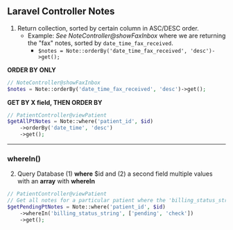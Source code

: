 ## Laravel Controller Notes

1. Return collection, sorted by certain column in ASC/DESC order.
    - Example: _See NoteController@showFaxInbox_ where we are returning the "fax" notes, sorted by `date_time_fax_received`.
        - `$notes = Note::orderBy('date_time_fax_received', 'desc')->get();`

**ORDER BY ONLY**

```php
// NoteController@showFaxInbox
$notes = Note::orderBy('date_time_fax_received', 'desc')->get();
```

**GET BY X field, THEN ORDER BY**

```php
// PatientController@viewPatient
$getAllPtNotes = Note::where('patient_id', $id)
    ->orderBy('date_time', 'desc')
    ->get();

```

---

### whereIn()

2. Query Database (1) **where** $id and (2) a second field multiple values with an **array** with **whereIn**

```php
// PatientController@viewPatient
// Get all notes for a particular patient where the 'billing_status_string' is either set to 'pending' or 'check'
$getPendingPtNotes = Note::where('patient_id', $id)
    ->whereIn('billing_status_string', ['pending', 'check'])
    ->get();


```
